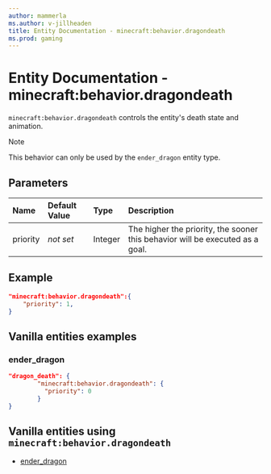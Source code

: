 ```yaml
---
author: mammerla
ms.author: v-jillheaden
title: Entity Documentation - minecraft:behavior.dragondeath
ms.prod: gaming
---
```


# Entity Documentation - minecraft:behavior.dragondeath

`minecraft:behavior.dragondeath` controls the entity's death state and animation.

> [!NOTE]
> This behavior can only be used by the `ender_dragon` entity type.

## Parameters

|Name |Default Value  |Type  |Description  |
|:----------|:----------|:----------|:----------|
|priority|*not set*|Integer|The higher the priority, the sooner this behavior will be executed as a goal.|

## Example

```json
"minecraft:behavior.dragondeath":{
    "priority": 1,
}
```

## Vanilla entities examples

### ender_dragon

```json
"dragon_death": {
        "minecraft:behavior.dragondeath": {
          "priority": 0
        }
}
```

## Vanilla entities using `minecraft:behavior.dragondeath`

- [ender_dragon](../../../../Source/VanillaBehaviorPack_Snippets/entities/ender_dragon.md)
